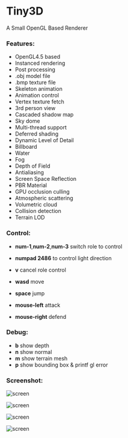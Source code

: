 # Tiny3D
A Small OpenGL Based Renderer  

### Features:    

- OpenGL4.5 based  
- Instanced rendering  
- Post processing  
- .obj model file    
- .bmp texture file  
- Skeleton animation  
- Animation control  
- Vertex texture fetch  
- 3rd person view  
- Cascaded shadow map  
- Sky dome  
- Multi-thread support  
- Deferred shading  
- Dynamic Level of Detail  
- Billboard  
- Water  
- Fog  
- Depth of Field  
- Antialiasing  
- Screen Space Reflection  
- PBR Material  
- GPU occlusion culling  
- Atmospheric scattering  
- Volumetric cloud  
- Collision detection  
- Terrain LOD  
### Control:  

- **num-1**,**num-2**,**num-3** switch role to control  

- **numpad 2486** to control light direction  

- **v** cancel role control    

- **wasd** move  

- **space** jump  

- **mouse-left** attack  

- **mouse-right** defend  

### Debug:  

- **b** show depth  
- **n** show normal  
- **m** show terrain mesh  
- **p** show bounding box & printf gl error  
### Screenshot:  

![screen](anim.gif)   

![screen](water.gif)  

![screen](collide.gif)  

![screen](cartoon.gif)  